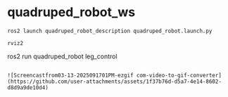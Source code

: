 # quadruped_robot_ws
```
ros2 launch quadruped_robot_description quadruped_robot.launch.py 

```
```
rviz2
```
ros2 run quadruped_robot leg_control 
```

![Screencastfrom03-13-2025091701PM-ezgif com-video-to-gif-converter](https://github.com/user-attachments/assets/1f37b76d-d5a7-4e14-8602-d8d9a9de10d4)

